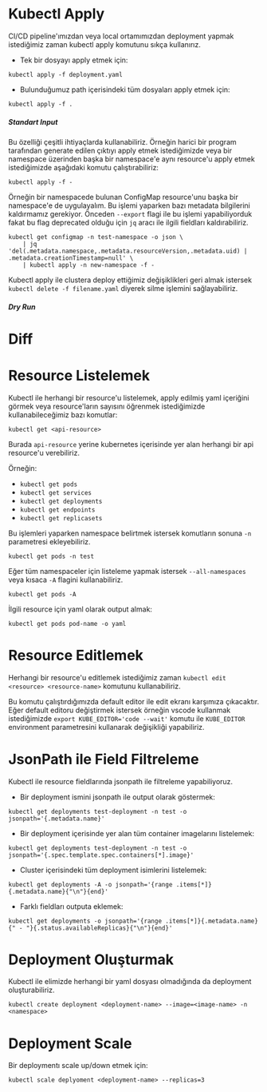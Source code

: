 # Kubectl Apply

CI/CD pipeline'ımızdan veya local ortamımızdan deployment yapmak istediğimiz zaman kubectl apply komutunu sıkça kullanırız.

- Tek bir dosyayı apply etmek için:

`kubectl apply -f deployment.yaml`

- Bulunduğumuz path içerisindeki tüm dosyaları apply etmek için:

`kubectl apply -f .`

##### Standart Input
Bu özelliği çeşitli ihtiyaçlarda kullanabiliriz. Örneğin harici bir program tarafından generate edilen çıktıyı apply etmek istediğimizde veya bir namespace üzerinden başka bir namespace'e aynı resource'u apply etmek istediğimizde aşağıdaki komutu çalıştırabiliriz:

`kubectl apply -f -`

Örneğin bir namespacede bulunan ConfigMap resource'unu başka bir namespace'e de uygulayalım. Bu işlemi yaparken bazı metadata bilgilerini kaldırmamız gerekiyor. Önceden `--export` flagi ile bu işlemi yapabiliyorduk fakat bu flag deprecated olduğu için `jq` aracı ile ilgili fieldları kaldırabiliriz.

```
kubectl get configmap -n test-namespace -o json \
    | jq 'del(.metadata.namespace,.metadata.resourceVersion,.metadata.uid) | .metadata.creationTimestamp=null' \
    | kubectl apply -n new-namespace -f -
```

Kubectl apply ile clustera deploy ettiğimiz değişiklikleri geri almak istersek `kubectl delete -f filename.yaml` diyerek silme işlemini sağlayabiliriz.

##### Dry Run


# Diff



# Resource Listelemek

Kubectl ile herhangi bir resource'u listelemek, apply edilmiş yaml içeriğini görmek veya resource'ların sayısını öğrenmek istediğimizde kullanabileceğimiz bazı komutlar:

`kubectl get <api-resource>`

Burada `api-resource` yerine kubernetes içerisinde yer alan herhangi bir api resource'u verebiliriz.

Örneğin:

- `kubectl get pods`
- `kubectl get services`
- `kubectl get deployments`
- `kubectl get endpoints`
- `kubectl get replicasets`

Bu işlemleri yaparken namespace belirtmek istersek komutların sonuna `-n` parametresi ekleyebiliriz. 

`kubectl get pods -n test`

Eğer tüm namespaceler için listeleme yapmak istersek `--all-namespaces` veya kısaca `-A` flagini kullanabiliriz.

`kubectl get pods -A`

İlgili resource için yaml olarak output almak:

`kubectl get pods pod-name -o yaml`

# Resource Editlemek

Herhangi bir resource'u editlemek istediğimiz zaman `kubectl edit <resource> <resource-name>` komutunu kullanabiliriz.

Bu komutu çalıştırdığımızda default editor ile edit ekranı karşımıza çıkacaktır. Eğer default editoru değiştirmek istersek örneğin vscode kullanmak istediğimizde `export KUBE_EDITOR='code --wait'` komutu ile `KUBE_EDITOR` environment parametresini kullanarak değişikliği yapabiliriz.

# JsonPath ile Field Filtreleme

Kubectl ile resource fieldlarında jsonpath ile filtreleme yapabiliyoruz.

- Bir deployment ismini jsonpath ile output olarak göstermek:

`kubectl get deployments test-deployment -n test -o jsonpath='{.metadata.name}'`

- Bir deployment içerisinde yer alan tüm container imagelarını listelemek:

`kubectl get deployments test-deployment -n test -o jsonpath='{.spec.template.spec.containers[*].image}'`

- Cluster içerisindeki tüm deployment isimlerini listelemek:

`kubectl get deployments -A -o jsonpath='{range .items[*]}{.metadata.name}{"\n"}{end}'`

- Farklı fieldları outputa eklemek:

`kubectl get deployments -o jsonpath='{range .items[*]}{.metadata.name}{" - "}{.status.availableReplicas}{"\n"}{end}'`

# Deployment Oluşturmak

Kubectl ile elimizde herhangi bir yaml dosyası olmadığında da deployment oluşturabiliriz.

`kubectl create deployment <deployment-name> --image=<image-name> -n <namespace>`

# Deployment Scale

Bir deploymentı scale up/down etmek için:

`kubectl scale deplyoment <deployment-name> --replicas=3`
